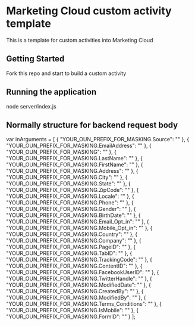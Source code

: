 
# Marketing Cloud custom activity template


This is a template for custom activities into Marketing Cloud

## Getting Started

Fork this repo and start to build a custom activity


## Running the application

node server/index.js


## Normally structure for backend request body


var inArguments = [
    { "YOUR_OUN_PREFIX_FOR_MASKING.Source": "" },
    {
    "YOUR_OUN_PREFIX_FOR_MASKING.EmailAddress": ""
    },
    { "YOUR_OUN_PREFIX_FOR_MASKING": "" },
    { "YOUR_OUN_PREFIX_FOR_MASKING.LastName": "" },
    { "YOUR_OUN_PREFIX_FOR_MASKING.FirstName": "" },
    { "YOUR_OUN_PREFIX_FOR_MASKING.Address": "" },
    { "YOUR_OUN_PREFIX_FOR_MASKING.City": "" },
    { "YOUR_OUN_PREFIX_FOR_MASKING.State": "" },
    { "YOUR_OUN_PREFIX_FOR_MASKING.ZipCode": "" },
    { "YOUR_OUN_PREFIX_FOR_MASKING.Locale": "" },
    { "YOUR_OUN_PREFIX_FOR_MASKING.Phone": "" },
    { "YOUR_OUN_PREFIX_FOR_MASKING.Gender": "" },
    { "YOUR_OUN_PREFIX_FOR_MASKING.BirthDate": "" },
    { "YOUR_OUN_PREFIX_FOR_MASKING.Email_Opt_in": "" },
    { "YOUR_OUN_PREFIX_FOR_MASKING.Mobile_Opt_in": "" },
    { "YOUR_OUN_PREFIX_FOR_MASKING.Country": "" },
    { "YOUR_OUN_PREFIX_FOR_MASKING.Company": "" },
    { "YOUR_OUN_PREFIX_FOR_MASKING.PageID": "" },
    { "YOUR_OUN_PREFIX_FOR_MASKING.TabID": "" },
    { "YOUR_OUN_PREFIX_FOR_MASKING.TrackingCode": "" },
    { "YOUR_OUN_PREFIX_FOR_MASKING.ContentID": "" },
    { "YOUR_OUN_PREFIX_FOR_MASKING.FacebookUserID": "" },
    { "YOUR_OUN_PREFIX_FOR_MASKING.TwitterHandle": "" },
    { "YOUR_OUN_PREFIX_FOR_MASKING.ModifiedDate": "" },
    { "YOUR_OUN_PREFIX_FOR_MASKING.CreatedBy": "" },
    { "YOUR_OUN_PREFIX_FOR_MASKING.ModifiedBy": "" },
    { "YOUR_OUN_PREFIX_FOR_MASKING.Terms_Conditions": "" },
    { "YOUR_OUN_PREFIX_FOR_MASKING.IsMobile": "" },
    { "YOUR_OUN_PREFIX_FOR_MASKING.FormID": "" }
    ];
